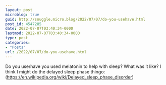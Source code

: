 ```yaml
---
layout: post
microblog: true
guid: http://snuggle.micro.blog/2022/07/07/do-you-usehave.html
post_id: 4547285
date: 2022-07-07T03:40:34-0000
lastmod: 2022-07-07T03:40:34-0000
type: post
categories:
- "Posts"
url: /2022/07/07/do-you-usehave.html
---
```

<p>Do you use/have you used melatonin to help with sleep? What was it like? I think I might do the delayed sleep phase thingo: (<a href="https://en.wikipedia.org/wiki/Delayed_sleep_phase_disorder" target="_blank" rel="nofollow noopener noreferrer" translate="no"><span class="invisible">https://</span><span class="ellipsis">en.wikipedia.org/wiki/Delayed_</span><span class="invisible">sleep_phase_disorder</span></a>)</p>
